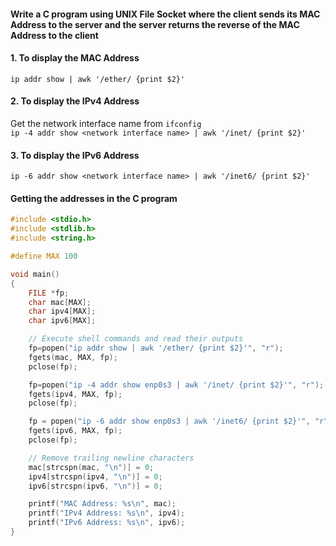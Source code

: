 #### Write a C program using UNIX File Socket where the client sends its MAC Address to the server and the server returns the reverse of the MAC Address to the client

#### 1. To display the MAC Address
`ip addr show | awk '/ether/ {print $2}'`
#### 2. To display the IPv4 Address
Get the network interface name from `ifconfig` </br>
`ip -4 addr show <network interface name> | awk '/inet/ {print $2}'`
#### 3. To display the IPv6 Address
`ip -6 addr show <network interface name> | awk '/inet6/ {print $2}'`

#### Getting the addresses in the C program
```c
#include <stdio.h>
#include <stdlib.h>
#include <string.h>

#define MAX 100

void main() 
{
    FILE *fp;
    char mac[MAX];
    char ipv4[MAX];
    char ipv6[MAX];

    // Execute shell commands and read their outputs
    fp=popen("ip addr show | awk '/ether/ {print $2}'", "r");
    fgets(mac, MAX, fp);
    pclose(fp);

    fp=popen("ip -4 addr show enp0s3 | awk '/inet/ {print $2}'", "r");
    fgets(ipv4, MAX, fp);
    pclose(fp);

    fp = popen("ip -6 addr show enp0s3 | awk '/inet6/ {print $2}'", "r");
    fgets(ipv6, MAX, fp);
    pclose(fp);

    // Remove trailing newline characters
    mac[strcspn(mac, "\n")] = 0;
    ipv4[strcspn(ipv4, "\n")] = 0;
    ipv6[strcspn(ipv6, "\n")] = 0;

    printf("MAC Address: %s\n", mac);
    printf("IPv4 Address: %s\n", ipv4);
    printf("IPv6 Address: %s\n", ipv6);
}

```
